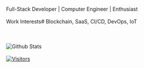 Full-Stack Developer | Computer Engineer | Enthusiast <br><br>
Work Interests# Blockchain, SaaS, CI/CD, DevOps, IoT  <br><br>
<br><br>
![Github Stats](https://github-readme-stats.vercel.app/api?username=bashforger&theme=default&show_icons=true&count_private=true)
<br><br>
[![Visitors](https://visitor-badge.glitch.me/badge?page_id=page.id)](https://github.com/bashforger)
